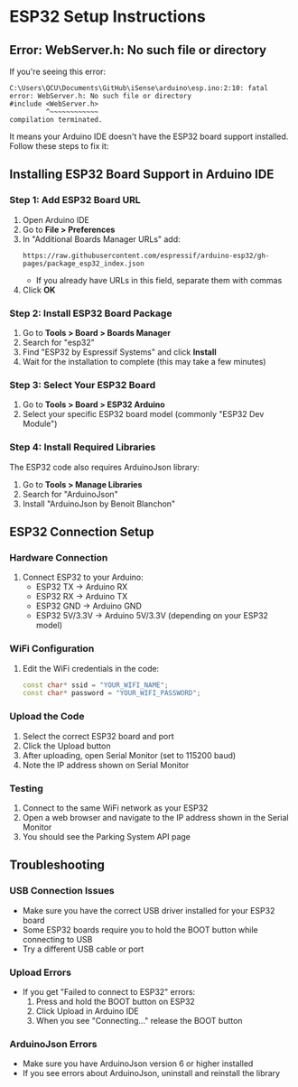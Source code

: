 # ESP32 Setup Instructions

## Error: WebServer.h: No such file or directory

If you're seeing this error:
```
C:\Users\QCU\Documents\GitHub\iSense\arduino\esp.ino:2:10: fatal error: WebServer.h: No such file or directory
#include <WebServer.h>
         ^~~~~~~~~~~~~
compilation terminated.
```

It means your Arduino IDE doesn't have the ESP32 board support installed. Follow these steps to fix it:

## Installing ESP32 Board Support in Arduino IDE

### Step 1: Add ESP32 Board URL
1. Open Arduino IDE
2. Go to **File > Preferences**
3. In "Additional Boards Manager URLs" add:
   ```
   https://raw.githubusercontent.com/espressif/arduino-esp32/gh-pages/package_esp32_index.json
   ```
   - If you already have URLs in this field, separate them with commas
4. Click **OK**

### Step 2: Install ESP32 Board Package
1. Go to **Tools > Board > Boards Manager**
2. Search for "esp32"
3. Find "ESP32 by Espressif Systems" and click **Install**
4. Wait for the installation to complete (this may take a few minutes)

### Step 3: Select Your ESP32 Board
1. Go to **Tools > Board > ESP32 Arduino**
2. Select your specific ESP32 board model (commonly "ESP32 Dev Module")

### Step 4: Install Required Libraries
The ESP32 code also requires ArduinoJson library:

1. Go to **Tools > Manage Libraries**
2. Search for "ArduinoJson"
3. Install "ArduinoJson by Benoit Blanchon"

## ESP32 Connection Setup

### Hardware Connection
1. Connect ESP32 to your Arduino:
   - ESP32 TX → Arduino RX
   - ESP32 RX → Arduino TX
   - ESP32 GND → Arduino GND
   - ESP32 5V/3.3V → Arduino 5V/3.3V (depending on your ESP32 model)

### WiFi Configuration
1. Edit the WiFi credentials in the code:
   ```cpp
   const char* ssid = "YOUR_WIFI_NAME";
   const char* password = "YOUR_WIFI_PASSWORD";
   ```

### Upload the Code
1. Select the correct ESP32 board and port
2. Click the Upload button
3. After uploading, open Serial Monitor (set to 115200 baud)
4. Note the IP address shown on Serial Monitor

### Testing
1. Connect to the same WiFi network as your ESP32
2. Open a web browser and navigate to the IP address shown in the Serial Monitor
3. You should see the Parking System API page

## Troubleshooting

### USB Connection Issues
- Make sure you have the correct USB driver installed for your ESP32 board
- Some ESP32 boards require you to hold the BOOT button while connecting to USB
- Try a different USB cable or port

### Upload Errors
- If you get "Failed to connect to ESP32" errors:
  1. Press and hold the BOOT button on ESP32
  2. Click Upload in Arduino IDE
  3. When you see "Connecting..." release the BOOT button

### ArduinoJson Errors
- Make sure you have ArduinoJson version 6 or higher installed
- If you see errors about ArduinoJson, uninstall and reinstall the library 